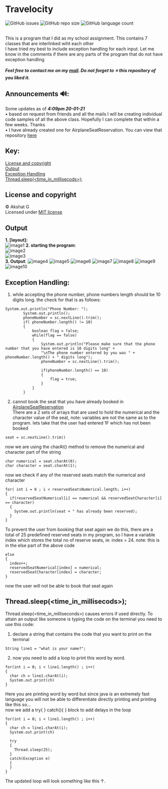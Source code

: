 # Travelocity

![GitHub issues](https://img.shields.io/github/issues/voyager2005/travel-accomodation?logo=Github&style=plastic)
![GitHub repo size](https://img.shields.io/github/repo-size/voyager2005/travel-accomodation?logo=Github&style=plastic)
![GitHub language count](https://img.shields.io/github/languages/count/voyager2005/travel-accomodation?logo=Github&style=plastic)

<br />This is a program that I did as my school assignment. This contains 7 classes that are interlinked wiht each other 
<br />I have tried my best to include exception handling for each input. Let me know in the comments if there are any parts of the program that do not have exception handling
<br />
<br />**_Feel free to contact me on my [mail]. Do not forget to ⭐ this repository of you liked it._**

[mail]: mailto:voyager2005.github@gmail.com

## Announcements 🔊:
Some updates as of **_4:09pm 20-01-21_**
<br />• based on request from friends and all the mails I will be creating individual code samples of all the above class. Hopefully I can complete that within a few weeks. Thanks
<br />• I have already created one for AirplaneSeatReservation. You can view that repository [here]

[here]: https://github.com/voyager2005/aeroplane-seat-reservation.git

## Key:
[License and copyright]
<br />[Output]
<br />[Exception Handling]
<br />[Thread.sleep(<time_in_millisecods>);]

[Guide in steps]: https://github.com/voyager2005/Travelocity#guide-in-steps
[License and copyright]: https://github.com/voyager2005/Travelocity#license-and-copyright
[Output]: https://github.com/voyager2005/Travelocity#output
[Exception Handling]: https://github.com/voyager2005/Travelocity#exception-handling
[Thread.sleep(<time_in_millisecods>);]: https://github.com/voyager2005/Travelocity#threadsleeptime_in_millisecods

## License and copyright
© Akshat G
<br />Licensed under [MIT license](LICENSE)
## Output
**1. [layout]:**
<br />![image1](https://user-images.githubusercontent.com/76808676/103506037-ce128500-4e81-11eb-9eb1-cf8e0e532bdb.png)
**2. starting the program**:
<br />![image2](https://user-images.githubusercontent.com/76808676/103506038-ceab1b80-4e81-11eb-897d-f911b36a0ec1.png)
<br />![image3](https://user-images.githubusercontent.com/76808676/103506039-ceab1b80-4e81-11eb-9157-9029e37ce97b.png)
<br />
**3. Output**:
![image4](https://user-images.githubusercontent.com/76808676/103506041-cf43b200-4e81-11eb-865b-736b44af785c.png)
![image5](https://user-images.githubusercontent.com/76808676/103506042-cfdc4880-4e81-11eb-858a-01e1bcefbdef.png)
![image6](https://user-images.githubusercontent.com/76808676/103506044-cfdc4880-4e81-11eb-84d1-3bc478f6508c.png)
![image7](https://user-images.githubusercontent.com/76808676/103506045-d074df00-4e81-11eb-9541-bfe58d8da7cc.png)
![image8](https://user-images.githubusercontent.com/76808676/103506047-d10d7580-4e81-11eb-8a17-83aa6135f117.png)
![image9](https://user-images.githubusercontent.com/76808676/103506048-d10d7580-4e81-11eb-9417-4e04ae5370d5.png)
![image10](https://user-images.githubusercontent.com/76808676/103506049-d1a60c00-4e81-11eb-9876-f67ed4917a64.png)

## Exception Handling:
1. while accepting the phone number, phone numbers length should be 10 digits long. the check for that is as follows: 
```
System.out.println("Phone Number: ");
        System.out.println();
        phoneNumber = sc.nextLine().trim(); 
        if( phoneNumber.length() != 10)
        {
            boolean flag = false; 
            while(flag == false)
            {
                System.out.println("Please make sure that the phone number that you have entered is 10 digits long" + 
                "\nThe phone number entered by you was " + phoneNumber.length() + " digits long");
                phoneNumber = sc.nextLine().trim();
                
                if(phoneNumber.length() == 10)
                {
                    flag = true; 
                }
            }
        }
```
2. cannot book the seat that you have already booked in [AirplaneSeatReservation]
<br />There are a 2 sets of arrays that are used to hold the numerical and the character value of the seat, note: variables are not the same as to the program.
lets take that the user had entered 1F which has not been booked 
```
seat = sc.nextLine().trim()
```
now we are using the charAt() method to remove the numerical and character part of the string
```
char numerical = seat.charAt(0); 
char character = seat.charAt(1); 
```
now we check if any of the reserved seats match the numerical and character
```
for( int i = 0 ; i < reservedSeatsNumerical.length; i++)
{
  if(reservedSeatNumerical[i] == numerical && reservedSeatCharacter[i] == character)
  {
    System.out.println(seat + " has already been reserved); 
  }
}
```
To prevent the user from booking that seat again we do this, there are a total of 25 predefined reserved seats in my program, so I have a variable index which stores the total no of reserve seats, ie: index = 24. note: this is in the else part of the above code
```
else
{
  index++; 
  reservedSeatNumerical[index] = numerical;
  reservedSeatCharacter[index] = character; 
}
```
now the user will not be able to book that seat again 
## Thread.sleep(<time_in_millisecods>); 
Thread.sleep(<time_in_milliseconds>) causes errors if used directly. 
To attain an output like someone is typing the code on the terminal you need to use this code:
<br />
1. declare a string that contains the code that you want to print on the terminal
```
String line1 = "what is your name?"; 
```
2. now you need to add a loop to print this word by word.
``` 
for(int i = 0; i < line1.length() ; i++)
{
  char ch = line1.charAt(i); 
  System.out.print(ch)
}
```
Here you are printing word by word but since java is an extremely fast language you will not be able to differentiate directly printing and printing like this so...
<br />now we add a try{ } catch(){ } block to add delays in the loop
```
for(int i = 0; i < line1.length() ; i++)
{
  char ch = line1.charAt(i); 
  System.out.print(ch)
  
  try
  {
    Thread.sleep(25);
  }
  catch(Exception e)
  {
  }
}
```
The updated loop will look something like this ↑.

[AirplaneSeatReservation]: https://github.com/voyager2005/Travelocity/blob/main/AirplaneSeatReservation.java
